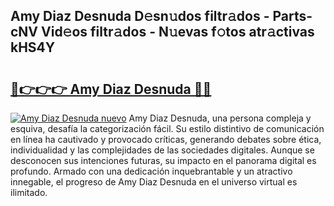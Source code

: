 ## Amy Diaz Desnuda D𝚎sn𝚞dos filtr𝚊dos - Parts-cNV Vid𝚎os filtr𝚊dos - N𝚞evas f𝚘tos atr𝚊ctivas kHS4Y

# <h2><a href="http://mbden1e.tromn.icu/?c=Amy+Diaz+Desnuda">🔗👉👉👉 Amy Diaz Desnuda 🔗🔗</a></h2>

[![Amy Diaz Desnuda nuevo](https://i.imgur.com/pEAQMta.gif)](http://mbden1e.tromn.icu/?c=Amy+Diaz+Desnuda)
Amy Diaz Desnuda, una persona compleja y esquiva, desafía la categorización fácil. Su estilo distintivo de comunicación en línea ha cautivado y provocado críticas, generando debates sobre ética, individualidad y las complejidades de las sociedades digitales. Aunque se desconocen sus intenciones futuras, su impacto en el panorama digital es profundo. Armado con una dedicación inquebrantable y un atractivo innegable, el progreso de Amy Diaz Desnuda en el universo virtual es ilimitado.
